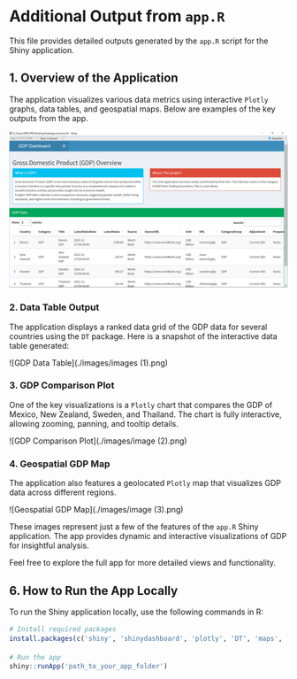 # Additional Output from `app.R`

This file provides detailed outputs generated by the `app.R` script for the Shiny application.

## 1. Overview of the Application

The application visualizes various data metrics using interactive `Plotly` graphs, data tables, and geospatial maps. Below are examples of the key outputs from the app.

![GDP Dashboard](./images/image.png)

### 2. Data Table Output

The application displays a ranked data grid of the GDP data for several countries using the `DT` package. Here is a snapshot of the interactive data table generated:

![GDP Data Table](./images/images (1).png)

### 3. GDP Comparison Plot

One of the key visualizations is a `Plotly` chart that compares the GDP of Mexico, New Zealand, Sweden, and Thailand. The chart is fully interactive, allowing zooming, panning, and tooltip details.

![GDP Comparison Plot](./images/image (2).png)

### 4. Geospatial GDP Map

The application also features a geolocated `Plotly` map that visualizes GDP data across different regions.

![Geospatial GDP Map](./images/image (3).png)

These images represent just a few of the features of the `app.R` Shiny application. The app provides dynamic and interactive visualizations of GDP for insightful analysis.

Feel free to explore the full app for more detailed views and functionality.

## 6. How to Run the App Locally

To run the Shiny application locally, use the following commands in R:

```r
# Install required packages
install.packages(c('shiny', 'shinydashboard', 'plotly', 'DT', 'maps', 'dplyr'))

# Run the app
shiny::runApp('path_to_your_app_folder')
